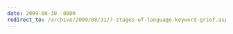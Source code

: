 ```yaml
---
date: 2009-08-30 -0800
redirect_to: /archive/2009/08/31/7-stages-of-language-keyword-grief.aspx/
---
```

